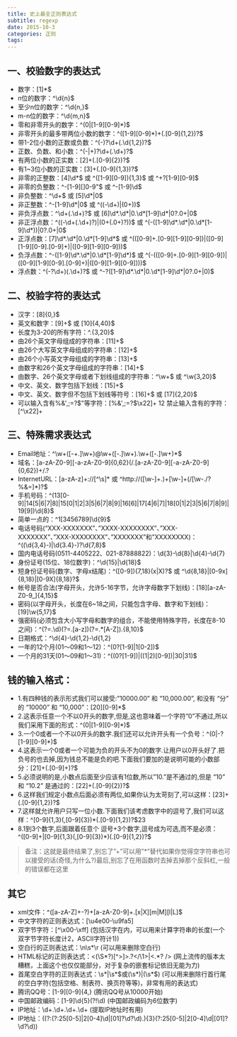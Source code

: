 ```yaml
---
title: 史上最全正则表达式
subtitle: regexp
date: 2015-10-3
categories: 正则
tags:
---
```

## 一、校验数字的表达式
+ 数字：[1]*$
+ n位的数字：^\d{n}$
+ 至少n位的数字：^\d{n,}$
+ m-n位的数字：^\d{m,n}$
+ 零和非零开头的数字：^(0|[1-9][0-9]*)$
+ 非零开头的最多带两位小数的数字：^([1-9][0-9]*)+(.[0-9]{1,2})?$
+ 带1-2位小数的正数或负数：^(-)?\d+(.\d{1,2})?$
+ 正数、负数、和小数：^(-|+)?\d+(.\d+)?$
+ 有两位小数的正实数：[2]+(.[0-9]{2})?$
+ 有1~3位小数的正实数：[3]+(.[0-9]{1,3})?$
+ 非零的正整数：[4]\d*$ 或 ^([1-9][0-9]){1,3}$ 或 ^+?[1-9][0-9]$
+ 非零的负整数：^-[1-9][]0-9"$ 或 ^-[1-9]\d$
+ 非负整数：^\d+$ 或 [5]\d*|0$
+ 非正整数：^-[1-9]\d*|0$ 或 ^((-\d+)|(0+))$
+ 非负浮点数：^\d+(.\d+)?$ 或 [6]\d*.\d*|0.\d*[1-9]\d*|0?.0+|0$
+ 非正浮点数：^((-\d+(.\d+)?)|(0+(.0+)?))$ 或 ^(-([1-9]\d*.\d*|0.\d*[1-9]\d*))|0?.0+|0$
+ 正浮点数：[7]\d*.\d*|0.\d*[1-9]\d*$ 或 ^(([0-9]+.[0-9][1-9][0-9])|([0-9][1-9][0-9].[0-9]+)|([0-9][1-9][0-9]))$
+ 负浮点数：^-([1-9]\d*.\d*|0.\d*[1-9]\d*)$ 或 ^(-(([0-9]+.[0-9][1-9][0-9])|([0-9][1-9][0-9].[0-9]+)|([0-9][1-9][0-9])))$
+ 浮点数：^(-?\d+)(.\d+)?$ 或 ^-?([1-9]\d*.\d*|0.\d*[1-9]\d*|0?.0+|0)$

## 二、校验字符的表达式

+ 汉字：[8]{0,}$
+ 英文和数字：[9]+$ 或 [10]{4,40}$
+ 长度为3-20的所有字符：^.{3,20}$
+ 由26个英文字母组成的字符串：[11]+$
+ 由26个大写英文字母组成的字符串：[12]+$
+ 由26个小写英文字母组成的字符串：[13]+$
+ 由数字和26个英文字母组成的字符串：[14]+$
+ 由数字、26个英文字母或者下划线组成的字符串：^\w+$ 或 ^\w{3,20}$
+ 中文、英文、数字包括下划线：[15]+$
+ 中文、英文、数字但不包括下划线等符号：[16]+$ 或 [17]{2,20}$
+ 可以输入含有%&',;=?$"等字符：[%&',;=?$\x22]+ 12 禁止输入含有的字符：[^\x22]+

## 三、特殊需求表达式
+ Email地址：^\w+([-+.]\w+)@\w+([-.]\w+).\w+([-.]\w+)*$
+ 域名：[a-zA-Z0-9][-a-zA-Z0-9]{0,62}(/.[a-zA-Z0-9][-a-zA-Z0-9]{0,62})+/.?
+ InternetURL：[a-zA-z]+://[^\s]* 或 ^http://([\w-]+.)+[\w-]+(/[\w-./?%&=]*)?$
+ 手机号码：^(13[0-9]|14[5|6|7|8]|15[0|1|2|3|5|6|7|8|9]|16[6]|17[4|6|7]|18[0|1|2|3|5|6|7|8|9]|19[9])\d{8}$
+ 简单一点的：^1[3456789]\d{9}$
+ 电话号码(“XXX-XXXXXXX”、”XXXX-XXXXXXXX”、”XXX-XXXXXXX”、”XXX-XXXXXXXX”、”XXXXXXX”和”XXXXXXXX)：^((\d{3,4}-)|\d{3.4}-)?\d{7,8}$
+ 国内电话号码(0511-4405222、021-87888822)：\d{3}-\d{8}|\d{4}-\d{7}
+ 身份证号(15位、18位数字)：^\d{15}|\d{18}$
+ 短身份证号码(数字、字母x结尾)：^([0-9]){7,18}(x|X)?$ 或 ^\d{8,18}|[0-9x]{8,18}|[0-9X]{8,18}?$
+ 帐号是否合法(字母开头，允许5-16字节，允许字母数字下划线)：[18][a-zA-Z0-9_]{4,15}$
+ 密码(以字母开头，长度在6~18之间，只能包含字母、数字和下划线)：[19]\w{5,17}$
+ 强密码(必须包含大小写字母和数字的组合，不能使用特殊字符，长度在8-10之间)：^(?=.\d)(?=.[a-z])(?=.*[A-Z]).{8,10}$
+ 日期格式：^\d{4}-\d{1,2}-\d{1,2}
+ 一年的12个月(01～09和1～12)：^(0?[1-9]|1[0-2])$
+ 一个月的31天(01～09和1～31)：^((0?[1-9])|((1|2)[0-9])|30|31)$

## 钱的输入格式：
+ 1.有四种钱的表示形式我们可以接受:”10000.00” 和 “10,000.00”, 和没有 “分” 的 “10000” 和 “10,000”：[20][0-9]*$
+ 2.这表示任意一个不以0开头的数字,但是,这也意味着一个字符”0”不通过,所以我们采用下面的形式：^(0|[1-9][0-9]*)$
+ 3.一个0或者一个不以0开头的数字.我们还可以允许开头有一个负号：^(0|-?[1-9][0-9]*)$
+ 4.这表示一个0或者一个可能为负的开头不为0的数字.让用户以0开头好了.把负号的也去掉,因为钱总不能是负的吧.下面我们要加的是说明可能的小数部分：[21]+(.[0-9]+)?$
+ 5.必须说明的是,小数点后面至少应该有1位数,所以”10.”是不通过的,但是 “10” 和 “10.2” 是通过的：[22]+(.[0-9]{2})?$
+ 6.这样我们规定小数点后面必须有两位,如果你认为太苛刻了,可以这样：[23]+(.[0-9]{1,2})?$
+ 7.这样就允许用户只写一位小数.下面我们该考虑数字中的逗号了,我们可以这样：^[0-9]{1,3}(,[0-9]{3})*(.[0-9]{1,2})?$23
+ 8.1到3个数字,后面跟着任意个 逗号+3个数字,逗号成为可选,而不是必须：^([0-9]+|[0-9]{1,3}(,[0-9]{3})*)(.[0-9]{1,2})?$

> 备注：这就是最终结果了,别忘了”+”可以用”*”替代如果你觉得空字符串也可以接受的话(奇怪,为什么?)最后,别忘了在用函数时去掉去掉那个反斜杠,一般的错误都在这里

## 其它
+ xml文件：^([a-zA-Z]+-?)+[a-zA-Z0-9]+\.[x|X][m|M][l|L]$
+ 中文字符的正则表达式：[\u4e00-\u9fa5]
+ 双字节字符：[^\x00-\xff] (包括汉字在内，可以用来计算字符串的长度(一个双字节字符长度计2，ASCII字符计1))
+ 空白行的正则表达式：\n\s*\r (可以用来删除空白行)
+ HTML标记的正则表达式：<(\S*?)[^>]>.?</\1>|<.*? /> (网上流传的版本太糟糕，上面这个也仅仅能部分，对于复杂的嵌套标记依旧无能为力)
+ 首尾空白字符的正则表达式：\s*|\s*$或(\s*)|(\s*$) (可以用来删除行首行尾的空白字符(包括空格、制表符、换页符等等)，非常有用的表达式)
+ 腾讯QQ号：[1-9][0-9]{4,} (腾讯QQ号从10000开始)
+ 中国邮政编码：[1-9]\d{5}(?!\d) (中国邮政编码为6位数字)
+ IP地址：\d+.\d+.\d+.\d+ (提取IP地址时有用)
+ IP地址：((?:(?:25[0-5]|2[0-4]\d|[01]?\d?\d)\.){3}(?:25[0-5]|2[0-4]\d|[01]?\d?\d))